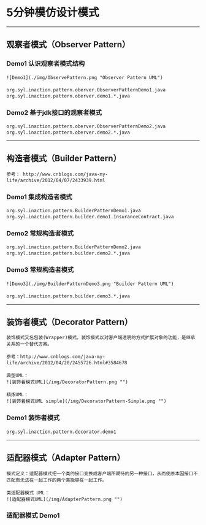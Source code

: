# 5分钟模仿设计模式
-------

## 观察者模式（Observer Pattern）

### Demo1 认识观察者模式结构
	
	![Demo1](./img/ObservePattern.png "Observer Pattern UML")
	
	org.syl.inaction.pattern.oberver.ObserverPatternDemo1.java
	org.syl.inaction.pattern.oberver.demo1.*.java
	
### Demo2 基于jdk接口的观察者模式
	
	org.syl.inaction.pattern.oberver.ObserverPatternDemo2.java
	org.syl.inaction.pattern.oberver.demo2.*.java
	
-------

## 构造者模式（Builder Pattern）

	参考： http://www.cnblogs.com/java-my-life/archive/2012/04/07/2433939.html

### Demo1 集成构造者模式

	org.syl.inaction.pattern.BuilderPatternDemo1.java
	org.syl.inaction.pattern.builder.demo1.InsuranceContract.java

### Demo2 常规构造者模式

	org.syl.inaction.pattern.BuilderPatternDemo2.java
	org.syl.inaction.pattern.builder.demo2.*.java

### Demo3 常规构造者模式

	![Demo3](./img/BuilderPatternDemo3.png "Builder Pattern UML")

	org.syl.inaction.pattern.builder.demo3.*.java

	
-------

## 装饰者模式（Decorator Pattern）
	
	装饰模式又名包装(Wrapper)模式。装饰模式以对客户端透明的方式扩展对象的功能，是继承关系的一个替代方案。
	
	参考：http://www.cnblogs.com/java-my-life/archive/2012/04/20/2455726.html#3584678
	
	典型UML：
	![装饰着模式UML](/img/DecoratorPattern.png "")
	
	精炼UML：
	![装饰着模式UML simple](/img/DecoratorPattern-Simple.png "")
	
### Demo1 装饰者模式

	org.syl.inaction.pattern.decorator.demo1
	
-------

## 适配器模式（Adapter Pattern）
	
	模式定义：适配器模式把一个类的接口变换成客户端所期待的另一种接口，从而使原本因接口不匹配而无法在一起工作的两个类能够在一起工作。
	
	类适配器模式 UML：
	![适配器模式UML](/img/AdapterPattern.png "")
	
	
	
	
### 适配器模式 Demo1 
	
	
	
	
	
	




